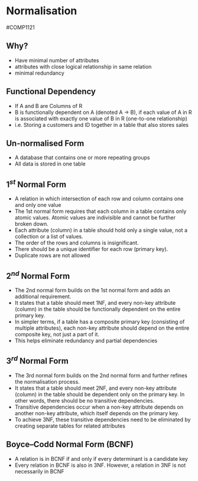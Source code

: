 # Normalisation
#COMP1121 
## Why?
- Have minimal number of attributes
- attributes with close logical relationship in same relation
- minimal redundancy

## Functional Dependency
- If A and B are Columns of R
- B is functionally dependent on A (denoted A → B), if each value of A in R is associated with exactly one value of B in R (one-to-one relationship)
- i.e. Storing a customers and ID together in a table that also stores sales

## Un-normalised Form
- A database that contains one or more repeating groups
- All data is stored in one table

## $1^{st}$ Normal Form
- A relation in which intersection of each row and column contains one and only one value
- The 1st normal form requires that each column in a table contains only atomic values. Atomic values are indivisible and cannot be further broken down.
- Each attribute (column) in a table should hold only a single value, not a collection or a list of values.
- The order of the rows and columns is insignificant.
- There should be a unique identifier for each row (primary key).
- Duplicate rows are not allowed

## $2^{nd}$ Normal Form
- The 2nd normal form builds on the 1st normal form and adds an additional requirement.
- It states that a table should meet 1NF, and every non-key attribute (column) in the table should be functionally dependent on the entire primary key.
- In simpler terms, if a table has a composite primary key (consisting of multiple attributes), each non-key attribute should depend on the entire composite key, not just a part of it.
- This helps eliminate redundancy and partial dependencies

## $3^{rd}$ Normal Form
- The 3rd normal form builds on the 2nd normal form and further refines the normalisation process.
- It states that a table should meet 2NF, and every non-key attribute (column) in the table should be dependent only on the primary key. In other words, there should be no transitive dependencies.
- Transitive dependencies occur when a non-key attribute depends on another non-key attribute, which itself depends on the primary key.
- To achieve 3NF, these transitive dependencies need to be eliminated by creating separate tables for related attributes

## Boyce–Codd Normal Form (BCNF)
- A relation is in BCNF if and only if every determinant is a candidate key
- Every relation in BCNF is also in 3NF. However, a relation in 3NF is not necessarily in BCNF
